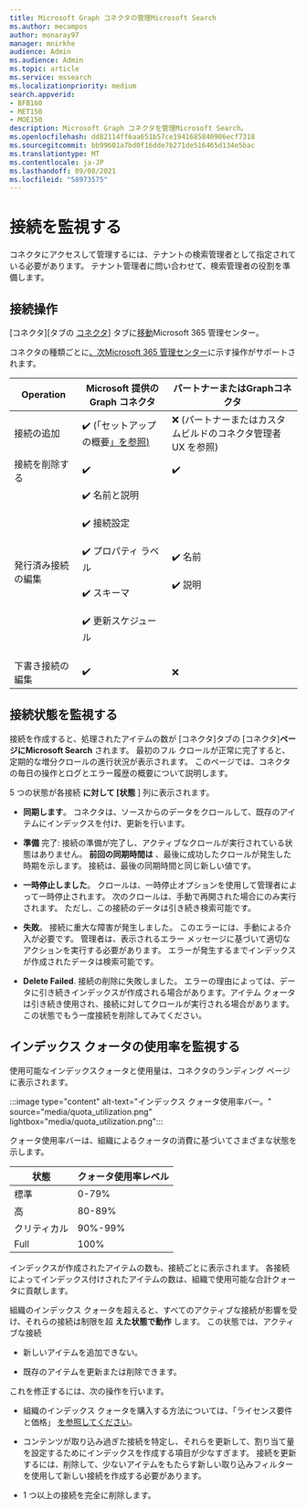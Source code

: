 ```yaml
---
title: Microsoft Graph コネクタの管理Microsoft Search
ms.author: mecampos
author: monaray97
manager: mnirkhe
audience: Admin
ms.audience: Admin
ms.topic: article
ms.service: mssearch
ms.localizationpriority: medium
search.appverid:
- BFB160
- MET150
- MOE150
description: Microsoft Graph コネクタを管理Microsoft Search。
ms.openlocfilehash: dd82114ff6aa651b57ce1941685840906ecf7318
ms.sourcegitcommit: bb99601a7bd0f16dde7b271de516465d134e5bac
ms.translationtype: MT
ms.contentlocale: ja-JP
ms.lasthandoff: 09/08/2021
ms.locfileid: "58973575"
---
```

# <a name="monitor-your-connections"></a>接続を監視する

コネクタにアクセスして管理するには、テナントの検索管理者として指定されている必要があります。 テナント管理者に問い合わせて、検索管理者の役割を準備します。

## <a name="connection-operations"></a>接続操作

[コネクタ][タブの [コネクタ](https://admin.microsoft.com/Adminportal/Home#/MicrosoftSearch/Connectors)] タブに[移動](https://admin.microsoft.com)Microsoft 365 管理センター。

コネクタの種類ごとに[、次Microsoft 365 管理センター](https://admin.microsoft.com)に示す操作がサポートされます。

Operation | Microsoft 提供の Graph コネクタ | パートナーまたはGraphコネクタ
--- | --- | ---
接続の追加 | :heavy_check_mark: (「セットアップの概要[」を参照)](configure-connector.md) | :x: (パートナーまたはカスタムビルドのコネクタ管理者 UX を参照)
接続を削除する | :heavy_check_mark: | :heavy_check_mark:
発行済み接続の編集 | :heavy_check_mark: 名前と説明<br></br> :heavy_check_mark: 接続設定<br></br> :heavy_check_mark: プロパティ ラベル<br></br> :heavy_check_mark: スキーマ<br></br> :heavy_check_mark: 更新スケジュール<br></br> | :heavy_check_mark: 名前<br></br> :heavy_check_mark: 説明
下書き接続の編集 | :heavy_check_mark: | :x:

## <a name="monitor-your-connection-state"></a>接続状態を監視する

接続を作成すると、処理されたアイテムの数が [コネクタ]タブの [コネクタ]**ページにMicrosoft Search** されます。 最初のフル クロールが正常に完了すると、定期的な増分クロールの進行状況が表示されます。 このページでは、コネクタの毎日の操作とログとエラー履歴の概要について説明します。

5 つの状態が各接続 **に対して [状態** ] 列に表示されます。

* **同期します**。 コネクタは、ソースからのデータをクロールして、既存のアイテムにインデックスを付け、更新を行います。

* **準備** 完了: 接続の準備が完了し、アクティブなクロールが実行されている状態はありません。 **前回の同期時間は** 、最後に成功したクロールが発生した時期を示します。 接続は、最後の同期時間と同じ新しい値です。

* **一時停止しました**。 クロールは、一時停止オプションを使用して管理者によって一時停止されます。 次のクロールは、手動で再開された場合にのみ実行されます。 ただし、この接続のデータは引き続き検索可能です。

* **失敗**。 接続に重大な障害が発生しました。 このエラーには、手動による介入が必要です。 管理者は、表示されるエラー メッセージに基づいて適切なアクションを実行する必要があります。 エラーが発生するまでインデックスが作成されたデータは検索可能です。

* **Delete Failed**. 接続の削除に失敗しました。 エラーの理由によっては、データに引き続きインデックスが作成される場合があります。アイテム クォータは引き続き使用され、接続に対してクロールが実行される場合があります。 この状態でもう一度接続を削除してみてください。

## <a name="monitor-your-index-quota-utilization"></a>インデックス クォータの使用率を監視する

使用可能なインデックスクォータと使用量は、コネクタのランディング ページに表示されます。

:::image type="content" alt-text="インデックス クォータ使用率バー。" source="media/quota_utilization.png" lightbox="media/quota_utilization.png":::

クォータ使用率バーは、組織によるクォータの消費に基づいてさまざまな状態を示します。

状態 | クォータ使用率レベル
--- | --- 
標準 | 0-79%
高 | 80-89%
クリティカル | 90%-99%
Full | 100%

インデックスが作成されたアイテムの数も、接続ごとに表示されます。 各接続によってインデックス付けされたアイテムの数は、組織で使用可能な合計クォータに貢献します。

組織のインデックス クォータを超えると、すべてのアクティブな接続が影響を受け、それらの接続は制限を超 **えた状態で動作** します。 この状態では、アクティブな接続  

* 新しいアイテムを追加できない。

* 既存のアイテムを更新または削除できます。

これを修正するには、次の操作を行います。

* 組織のインデックス クォータを購入する方法については、「ライセンス要件と価格」 [を参照してください](licensing.md)。

* コンテンツが取り込み過ぎた接続を特定し、それらを更新して、割り当て量を設定するためにインデックスを作成する項目が少なすぎます。 接続を更新するには、削除して、少ないアイテムをもたらす新しい取り込みフィルターを使用して新しい接続を作成する必要があります。

* 1 つ以上の接続を完全に削除します。
